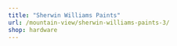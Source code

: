 ```yaml
---
title: "Sherwin Williams Paints"
url: /mountain-view/sherwin-williams-paints-3/
shop: hardware
---
```

